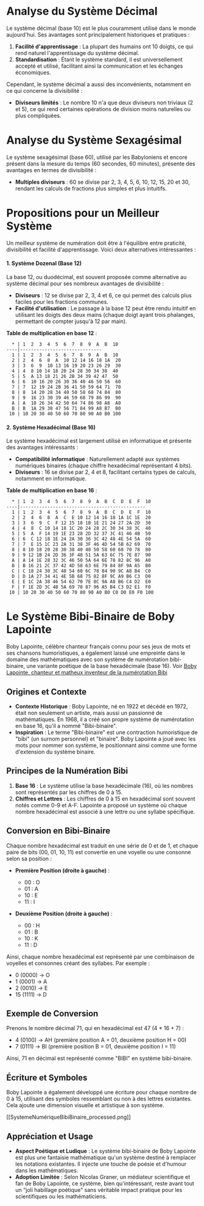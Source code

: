 # Analyse du Système Décimal

Le système décimal (base 10) est le plus couramment utilisé dans le monde aujourd'hui. Ses avantages sont principalement historiques et pratiques :

1. **Facilité d'apprentissage** : La plupart des humains ont 10 doigts, ce qui rend naturel l'apprentissage du système décimal.
2. **Standardisation** : Étant le système standard, il est universellement accepté et utilisé, facilitant ainsi la communication et les échanges économiques.

Cependant, le système décimal a aussi des inconvénients, notamment en ce qui concerne la divisibilité :

- **Diviseurs limités** : Le nombre 10 n'a que deux diviseurs non triviaux (2 et 5), ce qui rend certaines opérations de division moins naturelles ou plus compliquées.

# Analyse du Système Sexagésimal

Le système sexagésimal (base 60), utilisé par les Babyloniens et encore présent dans la mesure du temps (60 secondes, 60 minutes), présente des avantages en termes de divisibilité :

- **Multiples diviseurs** : 60 se divise par 2, 3, 4, 5, 6, 10, 12, 15, 20 et 30, rendant les calculs de fractions plus simples et plus intuitifs.

# Propositions pour un Meilleur Système

Un meilleur système de numération doit être à l'équilibre entre praticité, divisibilité et facilité d'apprentissage. Voici deux alternatives intéressantes :

#### 1. Système Dozenal (Base 12)

La base 12, ou duodécimal, est souvent proposée comme alternative au système décimal pour ses nombreux avantages de divisibilité :

- **Diviseurs** : 12 se divise par 2, 3, 4 et 6, ce qui permet des calculs plus faciles pour les fractions communes.
- **Facilité d'utilisation** : Le passage à la base 12 peut être rendu intuitif en utilisant les doigts des deux mains (chaque doigt ayant trois phalanges, permettant de compter jusqu'à 12 par main).

**Table de multiplication en base 12** :
```
  * | 1  2  3  4  5  6  7  8  9  A  B  10
----|------------------------------
  1 | 1  2  3  4  5  6  7  8  9  A  B  10
  2 | 2  4  6  8  A  10 12 14 16 18 1A  20
  3 | 3  6  9  10 13 16 19 20 23 26 29  30
  4 | 4  8 10 14 18 20 24 28 30 34 38  40
  5 | 5  A 13 18 21 26 2B 34 39 42 47  50
  6 | 6  10 16 20 26 30 36 40 46 50 56  60
  7 | 7  12 19 24 2B 36 41 50 59 64 71  70
  8 | 8  14 20 28 34 40 50 58 68 74 84  80
  9 | 9  16 23 30 39 46 59 68 79 86 99  90
  A | A  18 26 34 42 50 64 74 86 98 A8  A0
  B | B  1A 29 38 47 56 71 84 99 A8 B7  B0
 10 | 10 20 30 40 50 60 70 80 90 A0 B0 100
```

#### 2. Système Hexadécimal (Base 16)

Le système hexadécimal est largement utilisé en informatique et présente des avantages intéressants :

- **Compatibilité informatique** : Naturellement adapté aux systèmes numériques binaires (chaque chiffre hexadécimal représentant 4 bits).
- **Diviseurs** : 16 se divise par 2, 4 et 8, facilitant certains types de calculs, notamment en informatique.

**Table de multiplication en base 16** :
```
  * | 1  2  3  4  5  6  7  8  9  A  B  C  D  E  F  10
----|----------------------------------------------
  1 | 1  2  3  4  5  6  7  8  9  A  B  C  D  E  F  10
  2 | 2  4  6  8  A  C  E 10 12 14 16 18 1A 1C 1E  20
  3 | 3  6  9  C  F 12 15 18 1B 1E 21 24 27 2A 2D  30
  4 | 4  8  C 10 14 18 1C 20 24 28 2C 30 34 38 3C  40
  5 | 5  A  F 14 19 1E 23 28 2D 32 37 3C 41 46 4B  50
  6 | 6  C 12 18 1E 24 2A 30 36 3C 42 48 4E 54 5A  60
  7 | 7  E 15 1C 23 2A 31 38 3F 46 4D 54 5B 62 69  70
  8 | 8 10 18 20 28 30 38 40 48 50 58 60 68 70 78  80
  9 | 9 12 1B 24 2D 36 3F 48 51 5A 63 6C 75 7E 87  90
  A | A 14 1E 28 32 3C 46 50 5A 64 6E 78 82 8C 96  A0
  B | B 16 21 2C 37 42 4D 58 63 6E 79 84 8F 9A A5  B0
  C | C 18 24 30 3C 48 54 60 6C 78 84 90 9C A8 B4  C0
  D | D 1A 27 34 41 4E 5B 68 75 82 8F 9C A9 B6 C3  D0
  E | E 1C 2A 38 46 54 62 70 7E 8C 9A A8 B6 C4 D2  E0
  F | F 1E 2D 3C 4B 5A 69 78 87 96 A5 B4 C3 D2 E1  F0
 10 | 10 20 30 40 50 60 70 80 90 A0 B0 C0 D0 E0 F0 100
```

# Le Système Bibi-Binaire de Boby Lapointe

Boby Lapointe, célèbre chanteur français connu pour ses jeux de mots et ses chansons humoristiques, a également laissé une empreinte dans le domaine des mathématiques avec son système de numérotation bibi-binaire, une variante poétique de la base hexadécimale (base 16).
Voir [Boby Lapointe, chanteur et matheux inventeur de la numérotation Bibi](https://www.sciencesetavenir.fr/fondamental/mathematiques/boby-lapointe-chanteur-et-matheux-inventeur-de-la-numerotation-bibi_37872)

## Origines et Contexte

- **Contexte Historique** : Boby Lapointe, né en 1922 et décédé en 1972, était non seulement un artiste, mais aussi un passionné de mathématiques. En 1968, il a créé son propre système de numérotation en base 16, qu'il a nommé "Bibi-binaire".
- **Inspiration** : Le terme "Bibi-binaire" est une contraction humoristique de "bibi" (un surnom personnel) et "binaire". Boby Lapointe a joué avec les mots pour nommer son système, le positionnant ainsi comme une forme d'extension du système binaire.

## Principes de la Numération Bibi

1. **Base 16** : Le système utilise la base hexadécimale (16), où les nombres sont représentés par les chiffres de 0 à 15.
2. **Chiffres et Lettres** : Les chiffres de 0 à 15 en hexadécimal sont souvent notés comme 0-9 et A-F. Lapointe a proposé un système où chaque nombre hexadécimal est associé à une lettre ou une syllabe spécifique.

## Conversion en Bibi-Binaire

Chaque nombre hexadécimal est traduit en une série de 0 et de 1, et chaque paire de bits (00, 01, 10, 11) est convertie en une voyelle ou une consonne selon sa position :

- **Première Position (droite à gauche)** :
  - 00 : O
  - 01 : A
  - 10 : E
  - 11 : I

- **Deuxième Position (droite à gauche)** :
  - 00 : H
  - 01 : B
  - 10 : K
  - 11 : D

Ainsi, chaque nombre hexadécimal est représenté par une combinaison de voyelles et consonnes créant des syllabes. Par exemple :
- 0 (0000) -> O
- 1 (0001) -> A
- 2 (0010) -> E
- 15 (1111) -> D

## Exemple de Conversion

Prenons le nombre décimal 71, qui en hexadécimal est 47 (4 * 16 + 7) :
- 4 (0100) -> AH (première position A = 01, deuxième position H = 00)
- 7 (0111) -> BI (première position B = 01, deuxième position I = 11)

Ainsi, 71 en décimal est représenté comme "BIBI" en système bibi-binaire.

## Écriture et Symboles

Boby Lapointe a également développé une écriture pour chaque nombre de 0 à 15, utilisant des symboles ressemblant ou non à des lettres existantes. Cela ajoute une dimension visuelle et artistique à son système.

[[SystemeNumériqueBibiBinaire_processed.png]]

## Appréciation et Usage

- **Aspect Poétique et Ludique** : Le système bibi-binaire de Boby Lapointe est plus une fantaisie mathématique qu'un système destiné à remplacer les notations existantes. Il injecte une touche de poésie et d'humour dans les mathématiques.
- **Adoption Limitée** : Selon Nicolas Graner, un médiateur scientifique et fan de Boby Lapointe, ce système, bien qu'intéressant, reste avant tout un "joli habillage poétique" sans véritable impact pratique pour les scientifiques ou les mathématiciens.

